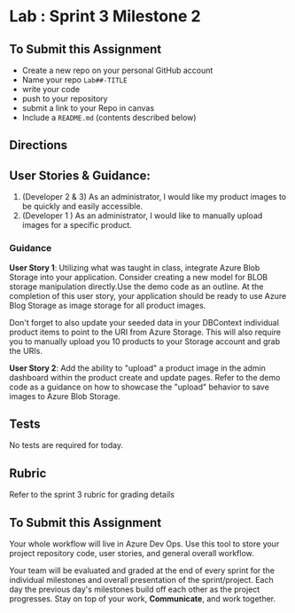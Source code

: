 # Lab : Sprint 3 Milestone 2

## To Submit this Assignment
- Create a new repo on your personal GitHub account
- Name your repo `Lab##-TITLE`
- write your code
- push to your repository
- submit a link to your Repo in canvas
- Include a `README.md` (contents described below)

## Directions

## User Stories & Guidance:

1. (Developer 2 & 3) As an administrator, I would like my product images to be quickly and easily accessible. 
2. (Developer 1 ) As an administrator, I would like to manually upload images for a specific product.


### Guidance

**User Story 1**: Utilizing what was taught in class, integrate Azure Blob Storage into your application. Consider creating a new model for BLOB storage manipulation directly.Use the demo code as an outline. At the completion of this user story, your application should be ready to use Azure Blog Storage as image storage for all product images. 

 Don't forget to also update your seeded data in your DBContext individual product items to point to the URI from Azure Storage. This will also require you to manually upload you 10 products to your Storage account and grab the URIs. 

**User Story 2**: Add the ability to "upload" a product image in the admin dashboard within the product create and update pages. Refer to the demo code as a guidance on how to showcase the "upload" behavior to save images to Azure Blob Storage.


## Tests

No tests are required for today. 


## Rubric

Refer to the sprint 3 rubric for grading details


## To Submit this Assignment
Your whole workflow will live in Azure Dev Ops. Use this tool to store your project repository code, user stories, and general overall workflow. 

Your team will be evaluated and graded at the end of every sprint for the individual milestones and overall presentation of the sprint/project. Each day the previous day's milestones build off each other as the project progresses. Stay on top of your work, **Communicate**, and work together.
